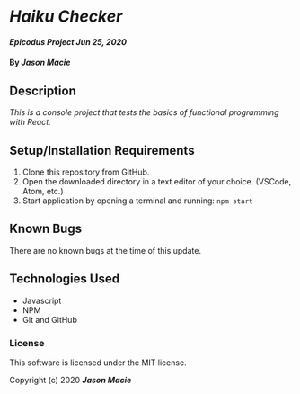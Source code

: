 # _Haiku Checker_

#### _Epicodus Project Jun 25, 2020_

#### By _**Jason Macie**_

## Description

_This is a console project that tests the basics of functional programming with React._

## Setup/Installation Requirements

1. Clone this repository from GitHub.
2. Open the downloaded directory in a text editor of your choice.
  (VSCode, Atom, etc.)
3. Start application by opening a terminal and running: `npm start`

## Known Bugs

There are no known bugs at the time of this update.

## Technologies Used

* Javascript
* NPM
* Git and GitHub

### License

This software is licensed under the MIT license.

Copyright (c) 2020 **_Jason Macie_**